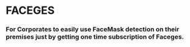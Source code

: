 # FACEGES

### For Corporates to easily use FaceMask detection on their premises just by getting one time subscription of Faceges.
